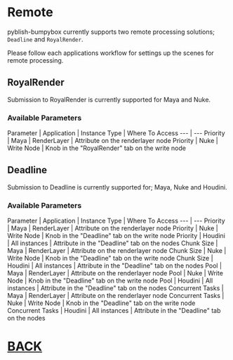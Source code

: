 # Remote

pyblish-bumpybox currently supports two remote processing solutions; ```Deadline``` and ```RoyalRender```.

Please follow each applications workflow for settings up the scenes for remote processing.

## RoyalRender

Submission to RoyalRender is currently supported for Maya and Nuke.

### Available Parameters

Parameter | Application | Instance Type | Where To Access
--- | ---
Priority | Maya | RenderLayer | Attribute on the renderlayer node
Priority | Nuke | Write Node | Knob in the "RoyalRender" tab on the write node

## Deadline

Submission to Deadline is currently supported for; Maya, Nuke and Houdini.

### Available Parameters

Parameter | Application | Instance Type | Where To Access
--- | ---
Priority | Maya | RenderLayer | Attribute on the renderlayer node
Priority | Nuke | Write Node | Knob in the "Deadline" tab on the write node
Priority | Houdini | All instances | Attribute in the "Deadline" tab on the nodes
Chunk Size | Maya | RenderLayer | Attribute on the renderlayer node
Chunk Size | Nuke | Write Node | Knob in the "Deadline" tab on the write node
Chunk Size | Houdini | All instances | Attribute in the "Deadline" tab on the nodes
Pool | Maya | RenderLayer | Attribute on the renderlayer node
Pool | Nuke | Write Node | Knob in the "Deadline" tab on the write node
Pool | Houdini | All instances | Attribute in the "Deadline" tab on the nodes
Concurrent Tasks | Maya | RenderLayer | Attribute on the renderlayer node
Concurrent Tasks | Nuke | Write Node | Knob in the "Deadline" tab on the write node
Concurrent Tasks | Houdini | All instances | Attribute in the "Deadline" tab on the nodes

# [BACK](index.md)
